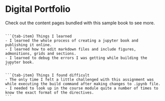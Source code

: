 # Digital Portfolio

Check out the content pages bundled with this sample book to see more.

```{tableofcontents}
```

````{tab-set}
```{tab-item} Things I learned
- I learned the whole process of creating a jupyter book and publishing it online.
- I learned how to edit markdown files and include figures, admonitions, grids and sections.
- I learned to debug the errors I was getting while building the jupyter book.
```

```{tab-item} Things I found difficult
- The only time I felt a little challenged with this assignment was while executing the build command after making changes to .ipynb file.
- I needed to look up in the course module quite a number of times to know the exact format of the directives.
```
````
